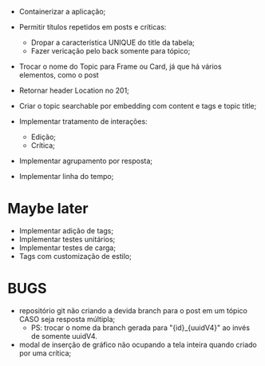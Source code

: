 - Containerizar a aplicação;

- Permitir títulos repetidos em posts e críticas:
  - Dropar a característica UNIQUE do title da tabela;
  - Fazer vericação pelo back somente para tópico;

- Trocar o nome do Topic para Frame ou Card, já que há vários elementos, como o post

- Retornar header Location no 201;
<!-- Será que precisa mesmo? Afinal, o front não vai redirecionar para essa rota -->

- Criar o topic searchable por embedding com content e tags e topic title;

- Implementar tratamento de interações:
  <!-- - Voto; -->
  <!-- - Bookmark; -->
  - Edição;
  - Crítica;
- Implementar agrupamento por resposta;
- Implementar linha do tempo;

# Maybe later
- Implementar adição de tags;
- Implementar testes unitários;
- Implementar testes de carga;
- Tags com customização de estilo;

# BUGS
- repositório git não criando a devida branch para o post em um tópico CASO seja resposta múltipla;
  - PS: trocar o nome da branch gerada para "{id}_{uuidV4}" ao invés de somente uuidV4.
- modal de inserção de gráfico não ocupando a tela inteira quando criado por uma crítica;